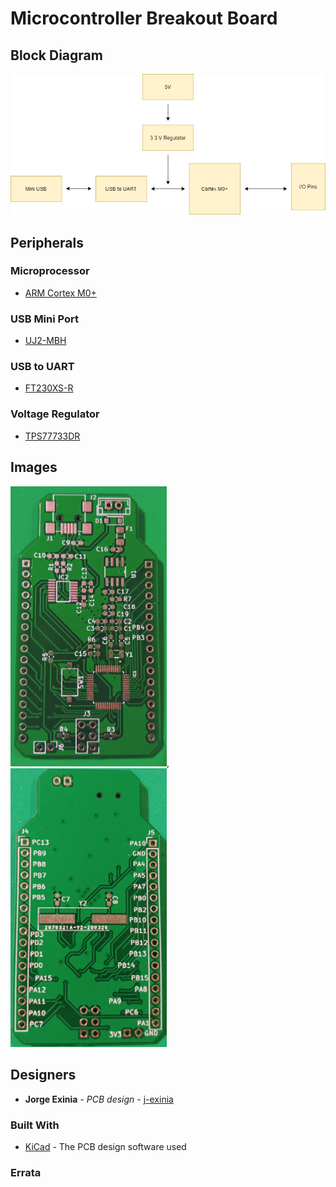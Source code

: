 # Microcontroller Breakout Board

## Block Diagram

![](Images/Microcontroller.jpg)

## Peripherals 


### Microprocessor 

* [ARM Cortex M0+](https://www.mouser.com/datasheet/2/389/dm00613881-1799439.pdf)

### USB Mini Port

* [UJ2-MBH](https://www.mouser.com/datasheet/2/670/uj2-mbh-smt-1313286.pdf)

### USB to UART

* [FT230XS-R](https://www.mouser.com/datasheet/2/163/DS_FT230X-5395.pdf)


### Voltage Regulator

* [TPS77733DR](http://www.ti.com/lit/ds/symlink/tps777.pdf)


## Images
<img src="Images/FrontIRL.jpg" width ="250">, <img src="Images/BackIRL.jpg" width ="250">

## Designers

* **Jorge Exinia** - *PCB design* - [j-exinia](https://github.com/j-exinia)

### Built With

* [KiCad](https://kicad-pcb.org/) - The PCB design software used

### Errata

